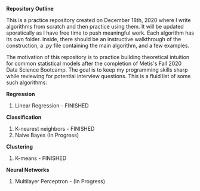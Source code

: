 **Repository Outline** 

This is a practice repository created on December 18th, 2020 where I write algorithms from scratch and then practice using them. It will be updated sporatically as I have free time to push meaningful work. Each algorithm has its own folder. Inside, there should be an instructive walkthrough of the construction, a *.py* file containing the main algorithm, and a few examples.

The motivation of this repository is to practice building theoretical intuition for common statistical models after the completion of Metis's Fall 2020 Data Science Bootcamp. The goal is to keep my programming skills sharp while reviewing for potential interview questions. This is a fluid list of some such algorithms:

**Regression**
1. Linear Regression - FINISHED

**Classification**
1. K-nearest neighbors - FINISHED
2. Naive Bayes (In Progress)

**Clustering**
1. K-means - FINISHED

**Neural Networks**
1. Multilayer Perceptron - (In Progress)